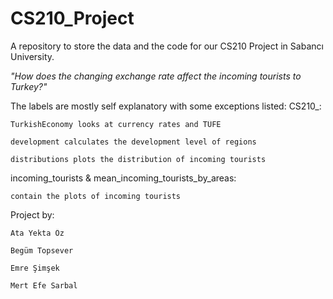 # CS210_Project
A repository to store the data and the code for our CS210 Project in Sabancı University.

_"How does the changing exchange rate affect the incoming tourists to Turkey?"_

The labels are mostly self explanatory with some exceptions listed:
CS210_:
  
    TurkishEconomy looks at currency rates and TÜFE
  
    development calculates the development level of regions
  
    distributions plots the distribution of incoming tourists
  
  

incoming_tourists & mean_incoming_tourists_by_areas:
  
    contain the plots of incoming tourists
  
 Project by:
    
    Ata Yekta Öz
    
    Begüm Topsever
    
    Emre Şimşek
    
    Mert Efe Sarbal
